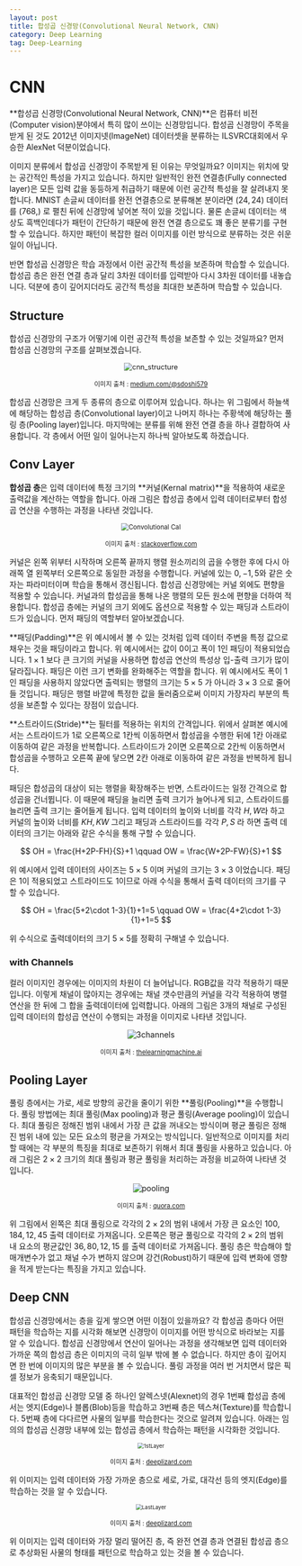 ```yaml
---
layout: post
title: 합성곱 신경망(Convolutional Neural Network, CNN)
category: Deep Learning
tag: Deep-Learning
---
```




# CNN

**합성곱 신경망(Convolutional Neural Network, CNN)**은 컴퓨터 비전(Computer vision)분야에서 특히 많이 쓰이는 신경망입니다. 합성곱 신경망이 주목을 받게 된 것도 2012년 이미지넷(ImageNet) 데이터셋을 분류하는 ILSVRC대회에서 우승한 AlexNet 덕분이었습니다.

이미지 분류에서 합성곱 신경망이 주목받게 된 이유는 무엇일까요? 이미지는 위치에 맞는 공간적인 특성을 가지고 있습니다. 하지만 일반적인 완전 연결층(Fully connected layer)은 모든 입력 값을 동등하게 취급하기 때문에 이런 공간적 특성을 잘 살려내지 못합니다. MNIST 손글씨 데이터를 완전 연결층으로 분류해본 분이라면 $(24,24)$ 데이터를 $(768,)$ 로 펼친 뒤에 신경망에 넣어본 적이 있을 것입니다. 물론 손글씨 데이터는 색상도 흑백인데다가 패턴이 간단하기 때문에 완전 연결 층으로도 꽤 좋은 분류기를 구현할 수 있습니다. 하지만 패턴이 복잡한 컬러 이미지를 이런 방식으로 분류하는 것은 쉬운일이 아닙니다.

반면 합성곱 신경망은 학습 과정에서 이런 공간적 특성을 보존하며 학습할 수 있습니다. 합성곱 층은 완전 연결 층과 달리 3차원 데이터를 입력받아 다시 3차원 데이터를 내놓습니다. 덕분에 층이 깊어지더라도 공간적 특성을 최대한 보존하며 학습할 수 있습니다.

## Structure

합성곱 신경망의 구조가 어떻기에 이런 공간적 특성을 보존할 수 있는 것일까요? 먼저 합성곱 신경망의 구조를 살펴보겠습니다.

<p align="center"><img src="https://miro.medium.com/max/1225/1*gpqAAvdoj-VcFlKK8y9zAQ.jpeg" alt="cnn_structure" style="zoom:90%;" /></p>

<p align="center" style="font-size:80%">이미지 출처 : <a href="https://medium.com/@sdoshi579/convolutional-neural-network-learn-and-apply-3dac9acfe2b6">medium.com/@sdoshi579</a></p>

합성곱 신경망은 크게 두 종류의 층으로 이루어져 있습니다. 하나는 위 그림에서 하늘색에 해당하는 합성곱 층(Convolutional layer)이고 나머지 하나는 주황색에 해당하는 풀링 층(Pooling layer)입니다. 마지막에는 분류를 위해 완전 연결 층을 하나 결합하여 사용합니다. 각 층에서 어떤 일이 일어나는지 하나씩 알아보도록 하겠습니다.

## Conv Layer

**합성곱 층**은 입력 데이터에 특정 크기의 **커널(Kernal matrix)**을 적용하여 새로운 출력값을 계산하는 역할을 합니다. 아래 그림은 합성곱 층에서 입력 데이터로부터 합성곱 연산을 수행하는 과정을 나타낸 것입니다.

<p align="center"><img src="https://i.stack.imgur.com/Tnfmi.gif" alt="Convolutional Cal" style="zoom: 80%;" /></p>

<p align="center" style="font-size:80%">이미지 출처 : <a href="https://stackoverflow.com/questions/52067833/how-to-plot-an-animated-matrix-in-matplotlib">stackoverflow.com</a></p>

커널은 왼쪽 위부터 시작하며 오른쪽 끝까지 행렬 원소끼리의 곱을 수행한 후에 다시 아래쪽 열 왼쪽부터 오른쪽으로 동일한 과정을 수행합니다. 커널에 있는 $0, -1, 5$와 같은 숫자는 파라미터이며 학습을 통해서 갱신됩니다. 합성곱 신경망에는 커널 외에도 편향을 적용할 수 있습니다. 커널과의 합성곱을 통해 나온 행렬의 모든 원소에 편향을 더하여 적용합니다. 합성곱 층에는 커널의 크기 외에도 옵션으로 적용할 수 있는 패딩과 스트라이드가 있습니다. 먼저 패딩의 역할부터 알아보겠습니다. 

**패딩(Padding)**은 위 예시에서 볼 수 있는 것처럼 입력 데이터 주변을 특정 값으로 채우는 것을 패딩이라고 합니다. 위 예시에서는 값이 0이고 폭이 1인 패딩이 적용되었습니다. $1 \times 1$ 보다 큰 크기의 커널을 사용하면 합성곱 연산의 특성상 입-출력 크기가 많이 달라집니다. 패딩은 이런 크기 변화를 완화해주는 역할을 합니다. 위 예시에서도 폭이 1인 패딩을 사용하지 않았다면 출력되는 행렬의 크기는 $5 \times 5$ 가 아니라 $3 \times 3$ 으로 줄어들 것입니다. 패딩은 행렬 바깥에 특정한 값을 둘러줌으로써 이미지 가장자리 부분의 특성을 보존할 수 있다는 장점이 있습니다.

**스트라이드(Stride)**는 필터를 적용하는 위치의 간격입니다. 위에서 살펴본 예시에서는 스트라이드가 $1$로 오른쪽으로 $1$칸씩 이동하면서 합성곱을 수행한 뒤에 $1$칸 아래로 이동하여 같은 과정을 반복합니다. 스트라이드가 $2$이면 오른쪽으로 $2$칸씩 이동하면서 합성곱을 수행하고 오른쪽 끝에 닿으면 $2$칸 아래로 이동하여 같은 과정을 반복하게 됩니다.

패딩은 합성곱의 대상이 되는 행렬을 확장해주는 반면, 스트라이드는 일정 간격으로 합성곱을 건너뜁니다. 이 때문에 패딩을 늘리면 출력 크기가 늘어나게 되고, 스트라이드를 늘리면 출력 크기는 줄어들게 됩니다. 입력 데이터의 높이와 너비를 각각 $H, W$라 하고 커널의 높이와 너비를 $KH, KW$ 그리고 패딩과 스트라이드를 각각 $P, S$ 라 하면 출력 데이터의 크기는 아래와 같은 수식을 통해 구할 수 있습니다.


$$
OH = \frac{H+2P-FH}{S}+1 \qquad OW = \frac{W+2P-FW}{S}+1
$$


위 예시에서 입력 데이터의 사이즈는 $5 \times 5$ 이며 커널의 크기는 $3 \times 3$ 이었습니다. 패딩은 $1$이 적용되었고 스트라이드도 $1$이므로 아래 수식을 통해서 출력 데이터의 크기를 구할 수 있습니다.


$$
OH = \frac{5+2\cdot 1-3}{1}+1=5 \qquad OW = \frac{4+2\cdot 1-3}{1}+1=5
$$


위 수식으로 출력데이터의 크기 $5 \times 5$를 정확히 구해낼 수 있습니다. 



### with Channels

컬러 이미지인 경우에는 이미지의 차원이 더 늘어납니다. RGB값을 각각 적용하기 때문입니다. 이렇게 채널이 많아지는 경우에는 채널 갯수만큼의 커널을 각각 적용하여 병렬 연산을 한 뒤에 그 합을 출력데이터에 입력합니다. 아래의 그림은 3개의 채널로 구성된 입력 데이터의 합성곱 연산이 수행되는 과정을 이미지로 나타낸 것입니다.

<p align="center"><img src="https://static.wixstatic.com/media/d77a32_b1ce73c8e98943c09834844ec9dd50e2~mv2.gif" alt="3channels"  /></p>

<p align="center" style="font-size:80%">이미지 출처 : <a href="https://www.thelearningmachine.ai/cnn">thelearningmachine.ai</a></p>



## Pooling Layer

풀링 층에서는 가로, 세로 방향의 공간을 줄이기 위한 **풀링(Pooling)**을 수행합니다. 풀링 방법에는 최대 풀링(Max pooling)과 평균 풀링(Average pooling)이 있습니다. 최대 풀링은 정해진 범위 내에서 가장 큰 값을 꺼내오는 방식이며 평균 풀링은 정해진 범위 내에 있는 모든 요소의 평균을 가져오는 방식입니다. 일반적으로 이미지를 처리할 때에는 각 부분의 특징을 최대로 보존하기 위해서 최대 풀링을 사용하고 있습니다. 아래 그림은 $2 \times 2$ 크기의 최대 풀링과 평균 풀링을 처리하는 과정을 비교하여 나타낸 것입니다.



<p align="center"><img src="https://qph.fs.quoracdn.net/main-qimg-939c3123c48e27301f1a89c0a299dca8" alt="pooling"  /></p>

<p align="center" style="font-size:80%">이미지 출처 : <a href="https://www.quora.com/What-is-max-pooling-in-convolutional-neural-networks">quora.com</a></p>

위 그림에서 왼쪽은 최대 풀링으로 각각의 $2 \times 2$의 범위 내에서 가장 큰 요소인 $100, 184, 12, 45$ 출력 데이터로 가져옵니다. 오른쪽은 평균 풀링으로 각각의 $2 \times 2$의 범위 내 요소의 평균값인 $36, 80, 12, 15$ 를 출력 데이터로 가져옵니다. 풀링 층은 학습해야 할 매개변수가 없고 채널 수가 변하지 않으며 강건(Robust)하기 때문에 입력 변화에 영향을 적게 받는다는 특징을 가지고 있습니다.



## Deep CNN

합성곱 신경망에서는 층을 깊게 쌓으면 어떤 이점이 있을까요? 각 합성곱 층마다 어떤 패턴을 학습하는 지를 시각화 해보면 신경망이 이미지를 어떤 방식으로 바라보는 지를 알 수 있습니다. 합성곱 신경망에서 연산이 일어나는 과정을 생각해보면 입력 데이터와 가까운 쪽의 합성곱 층은 이미지의 극히 일부 밖에 볼 수 없습니다. 하지만 층이 깊어지면 한 번에 이미지의 많은 부분을 볼 수 있습니다. 풀링 과정을 여러 번 거치면서 많은 픽셀 정보가 응축되기 때문입니다.

대표적인 합성곱 신경망 모델 중 하나인 알렉스넷(Alexnet)의 경우 1번째 합성곱 층에서는 엣지(Edge)나 블롭(Blob)등을 학습하고 3번째 층은 텍스쳐(Texture)를 학습합니다. 5번째 층에 다다르면 사물의 일부를 학습한다는 것으로 알려져 있습니다. 아래는 임의의 합성곱 신경망 내부에 있는 합성곱 층에서 학습하는 패턴을 시각화한 것입니다.

<p align="center"><img src="https://deeplizard.com/images/stitched_filters_block1_conv1.jpg" alt="1stLayer" style="zoom:67%;" /></p>

<p align="center" style="font-size:80%">이미지 출처 : <a href="https://deeplizard.com/learn/video/cNBBNAxC8l4">deeplizard.com</a></p>

위 이미지는 입력 데이터와 가장 가까운 층으로 세로, 가로, 대각선 등의 엣지(Edge)를 학습하는 것을 알 수 있습니다. 

<p align="center"><img src="https://deeplizard.com/images/stitched_filters_block5_conv2.jpg" alt="LastLayer" style="zoom:67%;" /></p>

<p align="center" style="font-size:80%">이미지 출처 : <a href="https://deeplizard.com/learn/video/cNBBNAxC8l4">deeplizard.com</a></p>

위 이미지는 입력 데이터와 가장 멀리 떨어진 층, 즉 완전 연결 층과 연결된 합성곱 층으로 추상화된 사물의 형태를 패턴으로 학습하고 있는 것을 볼 수 있습니다.
